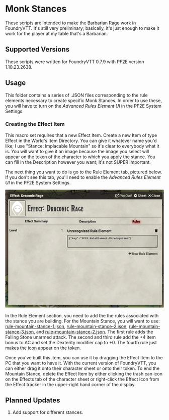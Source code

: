 # Monk Stances

These scripts are intended to make the Barbarian Rage work in FoundryVTT. It's still very preliminary; basically, it's just enough to make it work for the player at my table that's a Barbarian.

## Supported Versions

These scripts were written for FoundryVTT 0.7.9 with PF2E version 1.10.23.2638.

## Usage

This folder contains a series of .JSON files corresponding to the rule elements necessary to create specific Monk Stances. In order to use these, you will have to turn on the _Advanced Rules Element UI_ in the PF2E System Settings.

### Creating the Effect Item

This macro set requires that a new Effect Item. Create a new Item of type Effect in the World's Item Directory. You can give it whatever name you'd like; I use "Stance: Implacable Mountain" so it's clear to everybody what it is. You will want to give it an image because the image you select will appear on the token of the character to which you apply the stance. You can fill in the Description however you want; it's not SUPER important.

The next thing you want to do is go to the Rule Element tab, pictured below. If you don't see this tab, you'll need to enable the _Advanced Rules Element UI_ in the PF2E System Settings.

![Rule Element Tab of the Effect Item](./img-rule-element.png)

In the Rule Element section, you need to add the the rules associated with the stance you are building. For the Mountain Stance, you will want to use: [rule-mountain-stance-1.json](./rule-mountain-stance-1.json), [rule-mountain-stance-2.json](./rule-mountain-stance-2.json), [rule-mountain-stance-3.json](./rule-mountain-stance-3.json), and [rule-mountain-stance-2.json](./rule-mountain-stance-2.json). The first rule adds the Falling Stone unarmed attack. The second and third rule add the +4 item bonus to AC and set the Dexterity modifier cap to +0. The fourth rule just makes the icon appear on the token.

Once you've built this item, you can use it by dragging the Effect Item to the PC that you want to have it. With the current version of FoundryVTT, you can either drag it onto their character sheet or onto their token. To end the Mountain Stance, delete the Effect Item by either clicking the trash can icon on the Effects tab of the character sheet or right-click the Effect Icon from the Effect tracker in the upper-right hand corner of the display.

## Planned Updates

1. Add support for different stances.